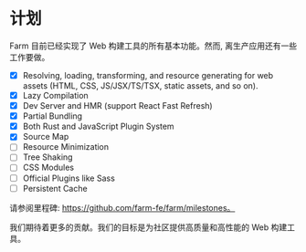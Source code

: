 # 计划

Farm 目前已经实现了 Web 构建工具的所有基本功能。然而, 离生产应用还有一些工作要做。

- [x] Resolving, loading, transforming, and resource generating for web assets (HTML, CSS, JS/JSX/TS/TSX, static assets, and so on).
- [x] Lazy Compilation
- [x] Dev Server and HMR (support React Fast Refresh)
- [x] Partial Bundling
- [x] Both Rust and JavaScript Plugin System
- [x] Source Map
- [ ] Resource Minimization
- [ ] Tree Shaking
- [ ] CSS Modules
- [ ] Official Plugins like Sass
- [ ] Persistent Cache

请参阅里程碑: https://github.com/farm-fe/farm/milestones。

我们期待着更多的贡献。我们的目标是为社区提供高质量和高性能的 Web 构建工具。
